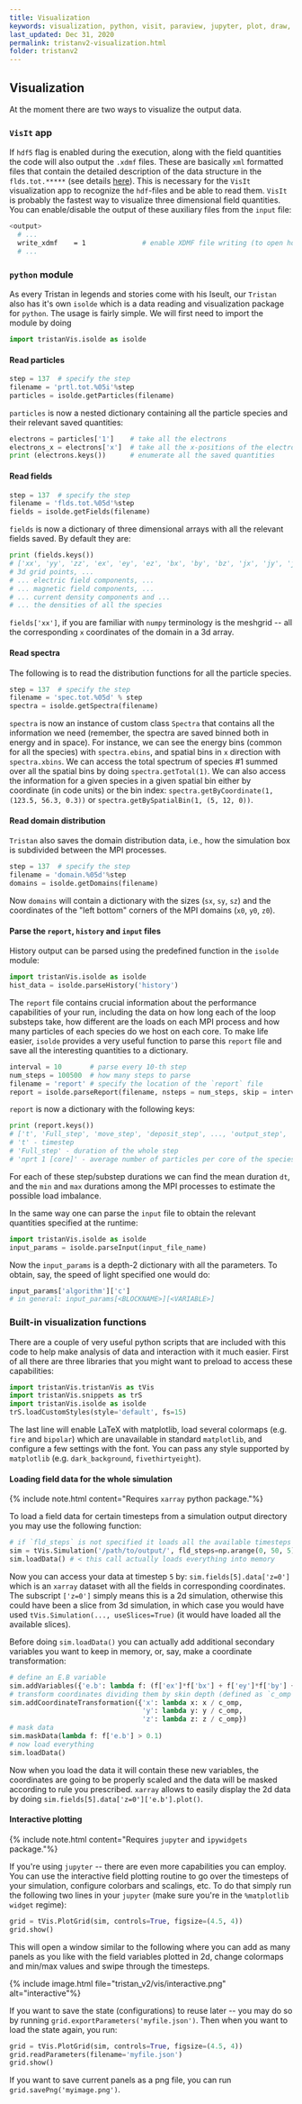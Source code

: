 ```yaml
---
title: Visualization
keywords: visualization, python, visit, paraview, jupyter, plot, draw, read, hdf5, params, fields, spectrum, spectra, particles
last_updated: Dec 31, 2020
permalink: tristanv2-visualization.html
folder: tristanv2
---
```


## Visualization

At the moment there are two ways to visualize the output data.

### `VisIt` app

If `hdf5` flag is enabled during the execution, along with the field quantities the code will also output the `.xdmf` files. These are basically `xml` formatted files that contain the detailed description of the data structure in the `flds.tot.*****` (see details [here](http://www.xdmf.org/index.php/Main_Page)). This is necessary for the `VisIt` visualization app to recognize the `hdf`-files and be able to read them. `VisIt` is probably the fastest way to visualize three dimensional field quantities. You can enable/disable the output of these auxiliary files from the `input` file:

```bash
<output>
  # ...
  write_xdmf    = 1              # enable XDMF file writing (to open hdf5 in VisIt)
  # ...
```

### `python` module

As every Tristan in legends and stories come with his Iseult, our `Tristan` also has it's own `isolde` which is a data reading and visualization package for `python`. The usage is fairly simple. We will first need to import the module by doing

```python
import tristanVis.isolde as isolde
```

#### Read particles
```python
step = 137  # specify the step
filename = 'prtl.tot.%05i'%step
particles = isolde.getParticles(filename)
```

`particles` is now a nested dictionary containing all the particle species and their relevant saved quantities:

```python
electrons = particles['1']    # take all the electrons
electrons_x = electrons['x']  # take all the x-positions of the electrons
print (electrons.keys())      # enumerate all the saved quantities
```

#### Read fields
```python
step = 137  # specify the step
filename = 'flds.tot.%05d'%step
fields = isolde.getFields(filename)
```
`fields` is now a dictionary of three dimensional arrays with all the relevant fields saved. By default they are:

```python
print (fields.keys())
# ['xx', 'yy', 'zz', 'ex', 'ey', 'ez', 'bx', 'by', 'bz', 'jx', 'jy', 'jz', 'dens1', 'dens2', ...]
# 3d grid points, ...
# ... electric field components, ...
# ... magnetic field components, ...
# ... current density components and ...
# ... the densities of all the species
```

`fields['xx']`, if you are familiar with `numpy` terminology is the meshgrid -- all the corresponding `x` coordinates of the domain in a 3d array.

#### Read spectra
The following is to read the distribution functions for all the particle species.

```python
step = 137  # specify the step
filename = 'spec.tot.%05d' % step
spectra = isolde.getSpectra(filename)
```

`spectra` is now an instance of custom class `Spectra` that contains all the information we need (remember, the spectra are saved binned both in energy and in space). For instance, we can see the energy bins (common for all the species) with `spectra.ebins`, and spatial bins in `x` direction with `spectra.xbins`. We can access the total spectrum of species #1 summed over all the spatial bins by doing `spectra.getTotal(1)`. We can also access the information for a given species in a given spatial bin either by coordinate (in code units) or the bin index: `spectra.getByCoordinate(1, (123.5, 56.3, 0.3))` or `spectra.getBySpatialBin(1, (5, 12, 0))`.

#### Read domain distribution

`Tristan` also saves the domain distribution data, i.e., how the simulation box is subdivided between the MPI processes.

```python
step = 137  # specify the step
filename = 'domain.%05d'%step
domains = isolde.getDomains(filename)
```

Now `domains` will contain a dictionary with the sizes (`sx`, `sy`, `sz`) and the coordinates of the "left bottom" corners of the MPI domains (`x0`, `y0`, `z0`).

#### Parse the `report`, `history` and `input` files

History output can be parsed using the predefined function in the `isolde` module:

```python
import tristanVis.isolde as isolde
hist_data = isolde.parseHistory('history')
```

The `report` file contains crucial information about the performance capabilities of your run, including the data on how long each of the loop substeps take, how different are the loads on each MPI process and how many particles of each species do we host on each core. To make life easier, `isolde` provides a very useful function to parse this `report` file and save all the interesting quantities to a dictionary.

```python
interval = 10       # parse every 10-th step
num_steps = 100500  # how many steps to parse
filename = 'report' # specify the location of the `report` file
report = isolde.parseReport(filename, nsteps = num_steps, skip = interval)
```

`report` is now a dictionary with the following keys:

```python
print (report.keys())
# ['t', 'Full_step', 'move_step', 'deposit_step', ..., 'output_step', 'nprt 1 [core]', 'nprt 2 [core]', ...]
# 't' - timestep
# 'Full_step' - duration of the whole step
# 'nprt 1 [core]' - average number of particles per core of the species 1
```

For each of these step/substep durations we can find the mean duration `dt`, and the `min` and `max` durations among the MPI processes to estimate the possible load imbalance.

In the same way one can parse the `input` file to obtain the relevant quantities specified at the runtime:

```python
import tristanVis.isolde as isolde
input_params = isolde.parseInput(input_file_name)
```

Now the `input_params` is a depth-2 dictionary with all the parameters. To obtain, say, the speed of light specified one would do:

```python
input_params['algorithm']['c']
# in general: input_params[<BLOCKNAME>][<VARIABLE>]
```

### Built-in visualization functions

There are a couple of very useful python scripts that are included with this code to help make analysis of data and interaction with it much easier. First of all there are three libraries that you might want to preload to access these capabilities:

```python
import tristanVis.tristanVis as tVis
import tristanVis.snippets as trS
import tristanVis.isolde as isolde
trS.loadCustomStyles(style='default', fs=15)
```

The last line will enable LaTeX with matplotlib, load several colormaps (e.g. `fire` and `bipolar`) which are unavailable in standard `matplotlib`, and configure a few settings with the font. You can pass any style supported by `matplotlib` (e.g. `dark_background`, `fivethirtyeight`).

#### Loading field data for the whole simulation

{% include note.html content="Requires `xarray` python package."%}

To load a field data for certain timesteps from a simulation output directory you may use the following function:

```python
# if `fld_steps` is not specified it loads all the available timesteps
sim = tVis.Simulation('/path/to/output/', fld_steps=np.arange(0, 50, 5))
sim.loadData() # < this call actually loads everything into memory
```

Now you can access your data at timestep `5` by: `sim.fields[5].data['z=0']` which is an `xarray` dataset with all the fields in corresponding coordinates. The subscript `['z=0']` simply means this is a 2d simulation, otherwise this could have been a slice from 3d simulation, in which case you would have used `tVis.Simulation(..., useSlices=True)` (it would have loaded all the available slices).

Before doing `sim.loadData()` you can actually add additional secondary variables you want to keep in memory, or, say, make a coordinate transformation:

```python
# define an E.B variable
sim.addVariables({'e.b': lambda f: (f['ex']*f['bx'] + f['ey']*f['by'] + f['ez']*f['bz'])})
# transform coordinates dividing them by skin depth (defined as `c_omp` somewhere else)
sim.addCoordinateTransformation({'x': lambda x: x / c_omp,
                                 'y': lambda y: y / c_omp,
                                 'z': lambda z: z / c_omp})
# mask data
sim.maskData(lambda f: f['e.b'] > 0.1)
# now load everything
sim.loadData()
```

Now when you load the data it will contain these new variables, the coordinates are going to be properly scaled and the data will be masked according to rule you prescribed. `xarray` allows to easily display the 2d data by doing `sim.fields[5].data['z=0']['e.b'].plot()`.

#### Interactive plotting

{% include note.html content="Requires `jupyter` and `ipywidgets` package."%}

If you're using `jupyter` -- there are even more capabilities you can employ. You can use the interactive field plotting routine to go over the timesteps of your simulation, configure colorbars and scalings, etc. To do that simply run the following two lines in your `jupyter` (make sure you're in the `%matplotlib widget` regime):

```python
grid = tVis.PlotGrid(sim, controls=True, figsize=(4.5, 4))
grid.show()
```

This will open a window similar to the following where you can add as many panels as you like with the field variables plotted in 2d, change colormaps and min/max values and swipe through the timesteps.

{% include image.html file="tristan_v2/vis/interactive.png" alt="interactive"%}

If you want to save the state (configurations) to reuse later -- you may do so by running `grid.exportParameters('myfile.json')`. Then when you want to load the state again, you run:

```python
grid = tVis.PlotGrid(sim, controls=True, figsize=(4.5, 4))
grid.readParameters(filename='myfile.json')
grid.show()
```

If you want to save current panels as a png file, you can run `grid.savePng('myimage.png')`.

<!-- #### Built-in visualization functions
To make life even easier, we kindly provide a few helpful `python` functions to assist in 2d plotting. All these functions accept standard `matplotlib`'s subplot instance as well as the data read from the relevant files.

```python
import matplotlib.pyplot as plt
fig = plt.figure(figsize=(10,10))
ax = plt.subplot()
```

Then we can do the plotting with the pre-read data. For the field data we can do:

```python
xx = fields['xx'][0,:,:] # cut along z=0
yy = fields['yy'][0,:,:]
dens = (fields['dens1'] + fields['dens2'])[0,:,:]
isolde.plot2DField(ax, xx, yy, dens) # plot two dimensional field data
# optional arguments:
#   `title`: title of the plot;
#   `cmap`: colormap used;
#   `vmin` and `vmax`: min and max values at the colormap;
#   `typ`: type of the plot ['lin', 'log', 'sym']
```

Scatter plot of the particles:

```python
electrons = particles['1'] # take the electrons
x_coords = electrons['x']
y_coords = electrons['y']
isolde.plot2DScatterParticles(ax, x_coords, y_coords)
# optional arguments:
#    `label`: label of particles;
#    `legend`: plot legend [`True` or `False`]
#    `color`: color of the dots
```

(Over) plot the domain rectangles:

```python
isolde.plot2DDomains(ax, domains)
# optional arguments:
#    `color`: color of rectangles
```

Plot the data parsed from the `report` file by either a stackplot of all substeps, or just the full step only:

```python
isolde.plotReport(ax, report)
# optional arguments:
#    `only_fullstep `: plot only the full step or a stackplot of all substeps [`True` or `False`]
``` -->
